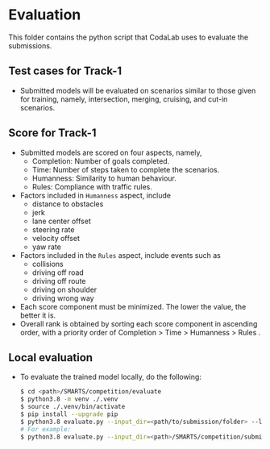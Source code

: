 # Evaluation
This folder contains the python script that CodaLab uses to evaluate the submissions.

## Test cases for Track-1
+ Submitted models will be evaluated on scenarios similar to those given for training, namely, intersection, merging, cruising, and cut-in scenarios.

## Score for Track-1
+ Submitted models are scored on four aspects, namely,
    + Completion: Number of goals completed.
    + Time: Number of steps taken to complete the scenarios.
    + Humanness: Similarity to human behaviour.
    + Rules: Compliance with traffic rules.
+ Factors included in `Humanness` aspect, include 
    + distance to obstacles
    + jerk
    + lane center offset
    + steering rate
    + velocity offset
    + yaw rate
+ Factors included in the `Rules` aspect, include events such as 
    + collisions
    + driving off road
    + driving off route 
    + driving on shoulder
    + driving wrong way
+ Each score component must be minimized. The lower the value, the better it is.
+ Overall rank is obtained by sorting each score component in ascending order, with a priority order of Completion > Time > Humanness > Rules .

## Local evaluation
+ To evaluate the trained model locally, do the following:
    ```bash
    $ cd <path>/SMARTS/competition/evaluate
    $ python3.8 -m venv ./.venv
    $ source ./.venv/bin/activate
    $ pip install --upgrade pip
    $ python3.8 evaluate.py --input_dir=<path/to/submission/folder> --local
    # For example:
    $ python3.8 evaluate.py --input_dir=<path>/SMARTS/competition/submission --local
    ```
